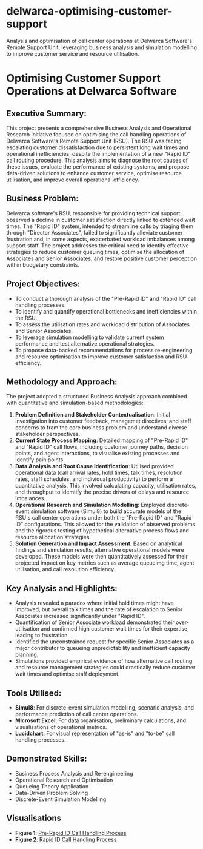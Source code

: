 # delwarca-optimising-customer-support
Analysis and optimisation of call center operations at Delwarca Software's Remote Support Unit, leveraging business analysis and simulation modelling to improve customer service and resource utilisation. 

# Optimising Customer Support Operations at Delwarca Software 

## Executive Summary:
This project presents a comprehensive Business Analysis and Operational Research initiative focused on optimising the call handling operations of Delwarca Software's Remote Support Unit (RSU). The RSU was facing escalating customer dissatisfaction due to persistent long wait times and operational inefficiencies, despite the implementation of a new "Rapid ID" call routing procedure. This analysis aims to diagnose the root causes of these issues, evaluate the performance of existing systems, and propose data-driven solutions to enhance customer service, optimise resource utilisation, and improve overall operational efficiency. 

## Business Problem:
Delwarca software's RSU, responsible for providing technical support, observed a decline in customer satisfaction directly linked to extended wait times. The "Rapid ID" system, intended to streamline calls by triaging them through "Director Associates", failed to significantly alleviate customer frustration and, in some aspects, exacerbated workload imbalances among support staff. The project addresses the critical need to identify effective strategies to reduce customer queuing times, optimise the allocation of Associates and Senior Associates, and restore positive customer perception within budgetary constraints. 


## Project Objectives:
* To conduct a thorough analysis of the "Pre-Rapid ID" and "Rapid ID" call handling processes.
* To identify and quantify operational bottlenecks and inefficiencies within the RSU.
* To assess the utilisation rates and workload distribution of Associates and Senior Associates.
* To leverage simulation modelling to validate current system performance and test alternative operational strategies.
* To propose data-backed recommendations for process re-engineering and resource optimisation to improve customer satisfaction and RSU efficiency.

## Methodology and Approach:
The project adopted a structured Business Analysis approach combined with quantitative and simulation-based methodologies:
1. **Problem Definition and Stakeholder Contextualisation**: Initial investigation into customer feedback, managemet directives, and staff concerns to fram the core business problem and understand diverse stakeholder perspectives.
2. **Current State Process Mapping**: Detailed mapping of "Pre-Rapid ID" and "Rapid ID" call flows, including customer journey paths, decision points, and agent interactions, to visualise existing processes and identify pain points.
3. **Data Analysis and Root Cause Identification**: Utilised provided operational data (call arrival rates, hold times, talk times, resolution rates, staff schedules, and individual productivity) to perform a quantitative analysis. This involved calculating capacity, utilisation rates, and throughput to idemtify the precise drivers of delays and resource imbalances.
4. **Operational Research and Simulation Modelling**: Employed discrete-event simulation software (Simul8) to build accurate models of the RSU's call center operations under both the "Pre-Rapid ID" and "Rapid ID" configurations. This allowed for the validation of observed problems and the rigorous testing of hypothetical alternative process flows and resource allocation strategies.
5. **Solution Generation and Impact Assessment**: Based on analytical findings and simulation results, alternative operational models were developed. These models were then quantitatively assessed for their projected impact on key metrics such as average queueimg time, agent utilisation, and call resolution efficiency.


## Key Analysis and Highlights:
* Analysis revealed a paradox where initial hold times might have improved, but overall talk times and the rate of escalation to Senior Associates increased significantly under "Rapid ID".
* Quantification of Senior Associate workload demonstrated their over-utilisation and confirmed high customer wait times for their expertise, leading to frustration.
* Identified the unconstrained request for specific Senior Associates as a major contributor to queueing unpredictability and inefficient capacity planning.
* Simulations provided empirical evidence of how alternative call routing and resource management strategies could drastically reduce customer wait times and optimise staff deployment.

## Tools Utilised:
* **Simul8**: For discrete-event simulation modelling, scenario analysis, and performance prediction of call center operations.
* **Microsoft Excel**: For data organisation, preliminary calculations, and visualisations of operational metrics.
* **Lucidchart**: For visual representation of "as-is" and "to-be" call handling processes.

## Demonstrated Skills:
* Business Process Analysis and Re-engineering
* Operational Research and Optimisation
* Queueing Theory Application
* Data-Driven Problem Solving
* Discrete-Event Simulation Modelling

## Visualisations
* **Figure 1**: [Pre-Rapid ID Call Handling Process](https://github.com/aarushijain16/delwarca-optimising-customer-support/blob/main/Pre-Rapid%20ID.png)
* **Figure 2**: [Rapid ID Call Handling Process](https://github.com/aarushijain16/delwarca-optimising-customer-support/blob/main/Rapid%20ID.png)
